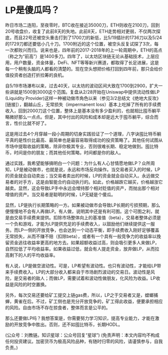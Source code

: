 # LP是傻瓜吗？

昨日市场二连阳，至夜零时，BTC收在接近35000刀，ETH则收在2100刀，回到20号收盘价，收复了此前8天的失地。此前8天，ETH走势相对更弱，不仅两次探底，而且22号还被空头重击打到了1700刀的新低，比5/19插针的1736刀以及5/24的1729刀都还要低小几十刀。1700附近的这个位置，被空头反复试探了3次，每一次都败兴而归。说来也是，四年前的2017-2018年的上一轮周期中，ETH的高点（称之为“前高”）是1400多刀。四年了，以太坊区块链无论从基础技术，上层应用，用户数量，资金体量，DeFi、NFT等等新兴赛道，都取得了长足进展，这是每一个稍有头脑的人都看的清楚的。现在空头想把价格打回到四年前，那只会给价值投资者创造打折捡筹的良机。

自5/19市场瀑布以来，过去40天，以太坊的波动区间大致在1700到2900，扩大一些讲就是1500到3000这个范围。复盘从2/28开始在Uniswap中提供流动性做LP \(Liquidity Provider\)这样一种被动做市角色以来（参见3/2总结文《绝地大反攻》\[链接\]），翻越山丘，无常损失（impermanent loss）基本上吃掉了所有的手续费收入，回到2000刀这个位置，整体上是基本没有多少盈利的，也就相比囤币躺平略微好那么一点点。但是，其中付出的风险和成本却是远大于囤币躺平，综合而言，性价比就不好了。

这是用过去4个月穿越一段小周期的切身实践验证了一个道理，八字诀囤比特币躺平真的是性价比最高、最简单也是最容易取得成功的投资策略了。其他任何试图从市场中提取收益的策略，除非你极其专业，否则很难长期、稳定地做到。囤比特币，时间是你的朋友；而其他任何策略，时间都是你的敌人。

通过实践，我希望能够搞明白一个问题：为什么有人心甘情愿地做LP？众所周知，LP是被动做市，也就是说，永远和市场反向操作。当交易者买入的时候，LP的资金就会自动卖出；当交易者卖出的时候，LP的资金就会自动买入。永远做交易者的对手方，这是由智能合约自动执行的。如此，价格越跌它越买，价格越涨它越卖。显然，这会导致LP手中永远会增持那个相对贬值的资产，而抛出那个相对增值的资产。当交易者是聪明的时候，LP无疑是个傻瓜。

显然，LP是执行长期策略的一方。如果被动做市会导致LP长期的亏损预期，那么便慢慢地不会有人再做LP。有人做，说明其中还是有利可图。这个可图之利，就是由交易手续费来提供。扣除市场整体向上的基准值（beta），交易者整体必须是一个负和游戏，才能为LP提供充足的手续费收入，以鼓励他们继续提供这一服务。而LP一侧的开放竞争，也会达到一个动态平衡，即手续费收入刚好足够覆盖无常损失，从而不赚不赔（扣除beta），或者有一个具有一般竞争力的收益率以挽留资金逃往收益率更高的地方去。如果超额收益过高，则会吸引更多人来做LP，自然拉低了平均收益率。如果收益过低，就会有人提走资金，放弃做LP，从而拉高剩下的人的平均收益率。

有人说，LP是做空波动性。可是，LP希望有波动性。也只有波动性，才能给LP带来手续费收入。LP的大部分收入都来自于市场剧烈波动的交易日。波动性是风险，是交易者的敌人；而做LP，需要试着和波动性做朋友，化风险为收益。LP收益是风险的时空置换。

另外，每次交易还要给矿工提交上链gas费，所以，LP之于交易者又是，螳螂捕蝉，黄雀在后。不过，矿工侧也是充分开放竞争的，矿工得此收益，便要承担相应的风险。自由市场不存在掠食者，整体而言是公平的。

那么还要做LP吗？我想答案是，你需要努力学习知识，提高专业能力，才能在激励的开放竞争中胜出。否则，还不如囤比特币，长期HODL。

\(公众号：刘教链。知识星球：公众号回复“星球”\)  \(免责声明：本文内容均不构成任何投资建议。加密货币为极高风险品种，有随时归零的风险，请谨慎参与，自我负责。\)


